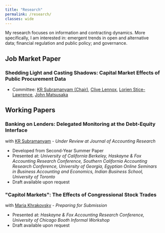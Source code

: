 ```yaml
---
title: "Research"
permalink: /research/
classes: wide
---
```

My research focuses on information and contracting dynamics. More specifically, I am interested in: emergent trends in open and alternative data; financial regulation and public policy; and governance.


## Job Market Paper
### Shedding Light and Casting Shadows: Capital Market Effects of Public Procurement Data

<!-- <blockquote>
<details>
  <summary><strong>Abstract</strong></summary>
  <em>My abstract will go here</em>
</details>
</blockquote> -->

- Committee: [KR Subramanyam (Chair)](https://www.marshall.usc.edu/personnel/kr-subramanyam), [Clive Lennox](https://www.marshall.usc.edu/personnel/clive-lennox), [Lorien Stice-Lawrence](https://www.marshall.usc.edu/personnel/lorien-stice-lawrence), [John Matsusaka](https://www.marshall.usc.edu/personnel/john-g-matsusaka)


## Working Papers
### Banking on Lenders: Delegated Monitoring at the Debt-Equity Interface
with [KR Subramanyam](https://www.marshall.usc.edu/personnel/kr-subramanyam) - *Under Review at Journal of Accounting Research*

<!-- <blockquote>
<details>
  <summary><strong>Abstract</strong></summary>
  <em>We investigate whether lender monitoring serves as a substitute for equity blockholder monitoring. While active equity blockholders engage in direct monitoring, passive equity blockholders (PEBs) do not. Because private lenders are well positioned to serve as effective monitoring agents, we posit that their presence will attract passive blockholders who can rely on lender monitoring efforts. Using syndicated loans to capture firms’ exposure to lender monitoring, we find that the presence of syndicated loans is positively associated with passive blockholder interest in the cross-section. We also find that the issuance of new loans is followed by increases in passive blockholders. Consistent with our conjectures, we show that the extent of association between loans and passive blockholders is increasing in the monitoring incentives and capabilities of lenders and decreasing in the agency conflicts between lenders and equity holders. Overall, we show that equity blockholders rely on active lenders for their monitoring needs.</em>
</details>
</blockquote> -->

- Developed from Second-Year Summer Paper
- Presented at: *University of California Berkeley, Haskayne & Fox Accounting Research Conference, Southern California Accounting Research Conference, University of Georgia, Egyptian Online Seminars in Business Accounting and Economics, Indian Business School, University of Toronto*
- Draft available upon request



### "Capitol Markets": The Effects of Congressional Stock Trades
with [Maria Khrakovsky](https://sites.google.com/view/maria-khrakovsky) - *Preparing for Submission*

<!-- <blockquote>
<details>
  <summary><strong>Abstract</strong></summary>
  <em>Congressional stock trading and its potential for the use of private information for personal gain have been a long-debated topic in the U.S. In 2012, the Stop Trading on Congressional Knowledge (STOCK) Act was passed, explicitly forbidding insider trading by Congresspeople and requiring timely public disclosure of all trades. We examine the market response to these disclosures and find evidence of a significant reaction based on abnormal returns, abnormal volume, and abnormal volatility measures. This reaction indicates that the market views these trades as informed despite recent findings that, since the enactment of the STOCK Act, Congressional trades do not achieve superior returns. We identify several characteristics of trades and disclosures that elicit a greater market reaction, including trades made in smaller market-cap and highly regulated firms, more timely public disclosures of trades, and trades that may represent a potential conflict of interest based on committee membership. Further, we find evidence of spillover effects to competitor peers of the focal (i.e., traded) firm. This evidence is suggestive of the market’s interpretation of the Congressperson’s private information as industry-specific, and not firm-specific.</em>
</details>
</blockquote> -->

- Presented at: *Haskayne & Fox Accounting Research Conference, University of Chicago Booth Informal Workshop*
- Draft available upon request


<!-- ## Works in Progress

Revealed Cost of Misconduct -
with [Maria Khrakovsky](https://sites.google.com/view/maria-khrakovsky)

The Empire Strikes Back: Goodwill Impairments as a Signal of Empire Building

Retail Investors and Regulatory Complexity -->
